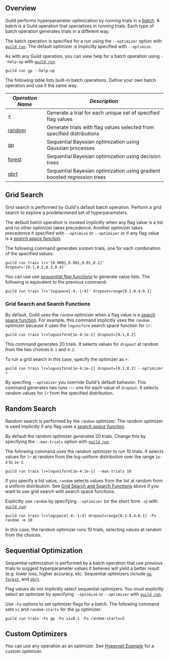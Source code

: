 <!-- -*- eval:(visual-line-mode 1) -*- -->

<div data-theme-toc="true"></div>
<div data-guild-docs="true"></div>

## Overview

Guild performs hyperparameter optimization by running trials in a [*batch*](/docs/runs#batches). A batch is a Guild operation that specializes in running trials. Each type of batch operation generates trials in a different way.

The batch operation is specified for a run using the `--optimizer` option with [`guild run`](/commands/run). The default optimizer is implicitly specified with `--optimize`.

As with any Guild operation, you can view help for a batch operation using `--help-op` with [`guild run`](/commands/run).

``` command
guild run gp --help-op
```

The following table lists built-in batch operations. Define your own batch operation and use it the same way.

| *Operation Name* | *Description* |
|-|-|
| [+](/docs/runs#default-batch-operation) | Generate a trial for each unique set of specified flag values |
| [random](/reference/optimizers#random) | Generate trials with flag values selected from specified distributions |
| [gp](/reference/optimizers#gp) | Sequential Bayesian optimization using Gaussian processes |
| [forest](/reference/optimizers#forest) | Sequential Bayesian optimization using decision trees |
| [gbrt](/reference/optimizers#gbrt) | Sequential Bayesian optimization using gradient boosted regression trees |

## Grid Search

Grid search is performed by Guild's default batch operation. Perform a grid search to explore a predetermined set of hyperparameters.

The default batch operation is invoked implicitly when any flag value is a list and no other optimizer takes precedence. Another optimizer takes precedence it specified with `--optimize` or `--optimizer` or if any flag value is a [*search space function*](/docs/flags#search-space-functions).

The following command generates *sixteen* trials, one for each combination of the specified values:

``` command
guild run train lr='[0.0001,0.001,0.01,0.1]' dropout='[0.1,0.2,0.3,0.4]'
```

You can use use [*sequential flag functions*](/docs/flags#sequence-functions) to generate value lists. The following is equivalent to the previous command:

``` command
guild run train lr='logspace[-4:-1:4]' dropout=range[0.1:0.4:0.1]
```

### Grid Search and Search Functions

By default, Guild uses the `random` optimizer when a flag value is a [search space function](/docs/flags#search-space-functions). For example, this command implicitly uses the `random` optimizer because it uses the `loguniform` search space function for *`lr`*:

``` command
guild run train lr=loguniform[1e-4:1e-2] dropout=[0.1,0.2]
```

This command generates 20 trials. It selects values for *`dropout`* at random from the two choices `0.1` and `0.2`.

To run a grid search in this case, specify the optimizer as `+`:

``` command
guild run train lr=loguniform[1e-4:1e-2] dropout=[0.1,0.2] --optimizer +
```

By specifing `--optimizer` you override Guild's default behavior. This command generates two runs --- one for each value of *`dropout`*. It selects random values for *`lr`* from the specified distribution.

## Random Search

Random search is performed by the `random` optimizer. The random optimizer is used implicitly if any flag uses a [*search space function*](/docs/flags#search-space-functions).

By default the random optimizer generates 20 trials. Change this by specifying the `--max-trials` option with [`guild run`](/commands/run).

The following command uses the random optimizer to run 10 trials. It selects values for *`lr`* at random from the log-uniform distribution over the range `1e-4` to `1e-1`:

``` command
guild run train lr=loguniform[1e-4:1e-1] --max-trials 10
```

If you specify a list value, `random` selects values from the list at random from a uniform distribution. See [Grid Search and Search Functions](#grid-search-and-search-functions) above if you want to use grid search with search space functions.

Explicitly use `random` by specifying `--optimizer` (or the short form `-o`) with [`guild run`](/commands/run):

``` command
guild run train lr=logspace[-4:-1:4] dropout=range[0.1:0.4:0.1] -Fo random -m 10
```

In this case, the random optimizer runs 10 trials, selecting values at random from the choices.

## Sequential Optimization

Sequential optimization is performed by a batch operation that use previous trials to suggest hyperparameter values it believes will yield a better result (e.g. lower loss, higher accuracy, etc. Sequential optimizers include [`gp`](/reference/optimizers#gp), [`forest`](/reference/optimizers#forest), and [`gbrt`](/reference/optimizers#gbrt).

Flag values do not implicitly select sequential optimizers. You must explicitly select an optimizer by specifying `--optimize` or `--optimizer` with [`guild run`](/commands/run).

Use `-Fo` options to set optimizer flags for a batch. The following command sets *`xi`* and *`random-starts`* for the `gp` optimizer:

``` command
guild run train -Fo gp -Fo xi=0.1 -Fo random-starts=5
```

## Custom Optimizers

You can use any operation as an optimizer. See [*Hyperopt Example*](/examples/hyperopt) for a custom optimizer.
